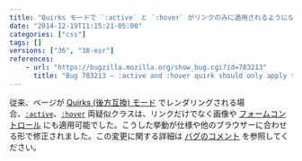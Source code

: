 ```yaml
---
title: "Quirks モードで `:active` と `:hover` がリンクのみに適用されるようになりました"
date: "2014-12-19T11:15:21-05:00"
categories: ["css"]
tags: []
versions: ["36", "38-esr"]
references:
    - url: "https://bugzilla.mozilla.org/show_bug.cgi?id=783213"
      title: "Bug 783213 – :active and :hover quirk should only apply to links"
---
```

従来、ページが [Quirks (後方互換) モード](https://developer.mozilla.org/docs/Mozilla_Quirks_Mode_Behavior) でレンダリングされる場合、[`:active`](https://developer.mozilla.org/docs/Web/CSS/:active)、[`:hover`](https://developer.mozilla.org/docs/Web/CSS/:hover) 両疑似クラスは、リンクだけでなく画像や [フォームコントロール](https://developer.mozilla.org/docs/Web/Guide/HTML/Forms_in_HTML) にも適用可能でした。こうした挙動が仕様や他のブラウザーに合わせる形で修正されました。この変更に関する詳細は [バグのコメント](https://bugzilla.mozilla.org/show_bug.cgi?id=783213#c31) を参照してください。
